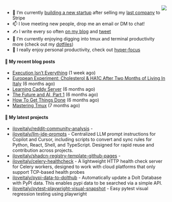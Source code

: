 <img align="right" src="https://github-readme-stats.vercel.app/api?username=iloveitaly&show_icons=true&text_color=718096&hide_title=true"/>

- 🔭 I’m currently [building a new startup](https://mikebian.co/bye-stripe-on-to-the-next-adventure/) after selling my [last company](https://suitesync.io) to Stripe
- 📫 I love meeting new people, drop me an email or DM to chat!
- ✍️ I write every so often [on my blog](http://mikebian.co/) and [tweet](https://twitter.com/mike_bianco)
- 🌱 I’m currently enjoying digging into tmux and terminal productivity more (check out my [dotfiles](https://github.com/iloveitaly/dotfiles))
- 💬 I really enjoy personal productivity, check out [hyper-focus](https://github.com/iloveitaly/hyper-focus)

#### 📜 My recent blog posts


- [Execution Isn’t Everything](https://mikebian.co/execution-isnt-everything/) (1 week ago)
- [European Experiment: Cholesterol &amp; HA1C After Two Months of Living In Italy](https://mikebian.co/european-experiment-cholesterol-ha1c-after-two-months-of-living-in-italy/) (6 months ago)
- [Learning Caddy Server](https://mikebian.co/learning-caddy-server/) (6 months ago)
- [The Future and AI, Part 1](https://mikebian.co/the-future-and-ai-part-1/) (6 months ago)
- [How To Get Things Done](https://mikebian.co/how-to-get-things-done/) (6 months ago)
- [Mastering Tmux](https://mikebian.co/mastering-tmux/) (7 months ago)

#### 🌱 My latest projects


- [iloveitaly/reddit-community-analysis](https://github.com/iloveitaly/reddit-community-analysis) - 
- [iloveitaly/llm-ide-prompts](https://github.com/iloveitaly/llm-ide-prompts) - Centralized LLM prompt instructions for Copilot and Cursor, including scripts to convert and sync rules for Python, React, Shell, and TypeScript. Designed for rapid reuse and contribution across projects.
- [iloveitaly/shadcn-registry-template-github-pages](https://github.com/iloveitaly/shadcn-registry-template-github-pages) - 
- [iloveitaly/celery-healthcheck](https://github.com/iloveitaly/celery-healthcheck) - A lightweight HTTP health check server for Celery workers, designed to work with cloud platforms that only support TCP-based health probes
- [iloveitaly/pypi-data-to-dolthub](https://github.com/iloveitaly/pypi-data-to-dolthub) - Automatically update a Dolt Database with PyPI data. This enables pypi data to be searched via a simple API.
- [iloveitaly/pytest-playwright-visual-snapshot](https://github.com/iloveitaly/pytest-playwright-visual-snapshot) - Easy pytest visual regression testing using playwright


